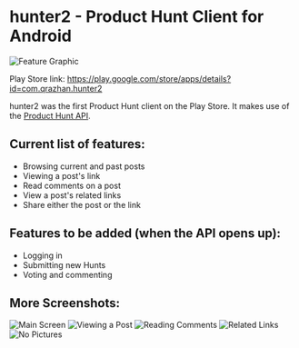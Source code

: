 hunter2 - Product Hunt Client for Android
=====================================

![Feature Graphic](feature_graphic.png "Feature Graphic")

Play Store link: https://play.google.com/store/apps/details?id=com.qrazhan.hunter2

hunter2 was the first Product Hunt client on the Play Store.  It makes use of the [Product Hunt API](http://www.producthunt.com/v1/docs).

Current list of features:
-------------------------
* Browsing current and past posts
* Viewing a post's link
* Read comments on a post
* View a post's related links
* Share either the post or the link


Features to be added (when the API opens up):
---------------------------
* Logging in
* Submitting new Hunts
* Voting and commenting

More Screenshots:
-----------------
![](main.png "Main Screen")
![](hunt.png "Viewing a Post")
![](comments.png "Reading Comments")
![](links.png "Related Links")
![](nopics.png "No Pictures")


